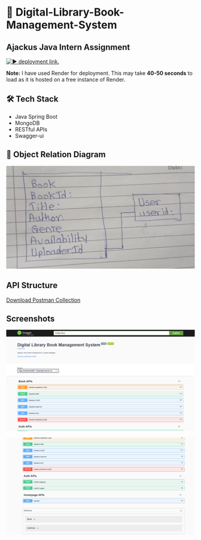 # 📌 Digital-Library-Book-Management-System
## Ajackus Java Intern Assignment
[![▶️ deployment link. ]()](https://digital-library-book-management-system.onrender.com/swagger-ui/index.html#/)

**Note:** I have used Render for deployment. This may take **40-50 seconds** to load as it is hosted on a free instance of Render.


## 🛠️ Tech Stack
- Java Spring Boot
- MongoDB
- RESTful APIs
- Swagger-ui


## 🔗 Object Relation Diagram  

![ORM Diagram](https://raw.githubusercontent.com/j4yesh/Gas-Requisition-System/refs/heads/main/ImagesForReadme/WhatsApp%20Image%202025-03-27%20at%2009.25.39_45f9e9c4.jpg)  

## API Structure  
[Download Postman Collection](https://limewire.com/d/bII2T#gm841vnnuu)  

## Screenshots  

![Screenshot 1](https://raw.githubusercontent.com/j4yesh/Gas-Requisition-System/refs/heads/main/ImagesForReadme/Screenshot%202025-03-27%20101256.png)  

![Screenshot 2](https://raw.githubusercontent.com/j4yesh/Gas-Requisition-System/refs/heads/main/ImagesForReadme/Screenshot%202025-03-27%20101349.png)  


